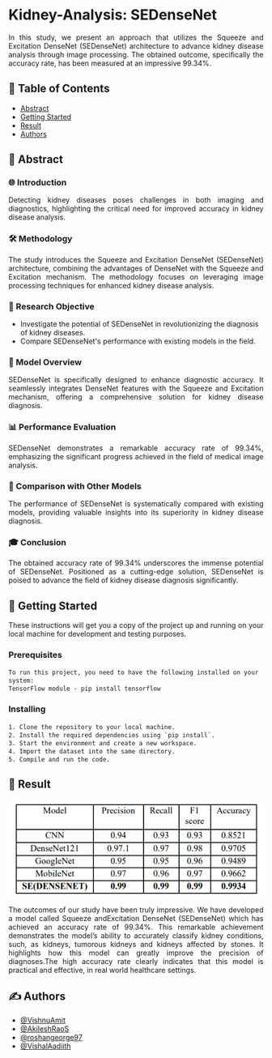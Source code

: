 # Kidney-Analysis: SEDenseNet
</div>
<p align="justify">In this study, we present an approach that utilizes the Squeeze and Excitation DenseNet (SEDenseNet) architecture to advance kidney disease analysis through image processing. The obtained outcome, specifically the accuracy rate, has been measured at an impressive 99.34%.
    <br> 
</p>

## 📝 Table of Contents
- [Abstract](#abstract)
- [Getting Started](#getting_started)
- [Result](#result)
- [Authors](#authors)

## 🧐 Abstract 

### 🌐 Introduction
<p align="justify"> Detecting kidney diseases poses challenges in both imaging and diagnostics, highlighting the critical need for improved accuracy in kidney disease analysis. </p>

### 🛠️ Methodology
<p align="justify"> The study introduces the Squeeze and Excitation DenseNet (SEDenseNet) architecture, combining the advantages of DenseNet with the Squeeze and Excitation mechanism. The methodology focuses on leveraging image processing techniques for enhanced kidney disease analysis. </p>

### 🎯 Research Objective
- Investigate the potential of SEDenseNet in revolutionizing the diagnosis of kidney diseases.
- Compare SEDenseNet's performance with existing models in the field.

### 🚀 Model Overview
<p align="justify">  SEDenseNet is specifically designed to enhance diagnostic accuracy. It seamlessly integrates DenseNet features with the Squeeze and Excitation mechanism, offering a comprehensive solution for kidney disease diagnosis. </p>

### 📊 Performance Evaluation
<p align="justify"> SEDenseNet demonstrates a remarkable accuracy rate of 99.34%, emphasizing the significant progress achieved in the field of medical image analysis.</p>

### 🔄 Comparison with Other Models
<p align="justify">  The performance of SEDenseNet is systematically compared with existing models, providing valuable insights into its superiority in kidney disease diagnosis.</p>

### 🎓 Conclusion
<p align="justify"> The obtained accuracy rate of 99.34% underscores the immense potential of SEDenseNet. Positioned as a cutting-edge solution, SEDenseNet is poised to advance the field of kidney disease diagnosis significantly. </p>

## 🏁 Getting Started <a name="getting_started"></a>
<p align="justify">  These instructions will get you a copy of the project up and running on your local machine for development and testing purposes. </p>


### Prerequisites

```
To run this project, you need to have the following installed on your system:
TensorFlow module - pip install tensorflow
```

### Installing

```
1. Clone the repository to your local machine.
2. Install the required dependencies using `pip install`.
3. Start the environment and create a new workspace.
4. Import the dataset into the same directory.
5. Compile and run the code.
```

## 🎉 Result

[![Ouput](result_table.png)]()



<p align="justify">The outcomes of our study have been truly impressive. We have developed a model called Squeeze andExcitation DenseNet (SEDenseNet) which has achieved an accuracy rate of 99.34%. This remarkable achievement demonstrates the model’s ability to accurately classify kidney conditions, such, as kidneys, tumorous kidneys and kidneys affected by stones. It highlights how this model can greatly improve the precision of diagnoses.The high accuracy rate clearly indicates that this model is practical and effective, in real world healthcare settings.
</p>

## ✍️ Authors <a name = "authors"></a>
- [@VishnuAmit](https://github.com/VishnuAmit)
- [@AkileshRaoS](https://github.com/AkileshRaoS)
- [@roshangeorge97](https://github.com/roshangeorge97)
- [@VishalAadiith](https://github.com/VishalAadiith)

